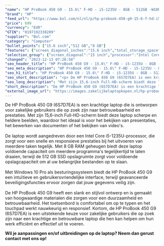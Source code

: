 ```yaml
---
"name": "HP ProBook 450 G9 - 15.6\" F-HD - i5-1235U - 8GB - 512GB -W10P"
"brand": "HP"
"feed_url": "https://www.bol.com/nl/nl/p/hp-probook-450-g9-15-6-f-hd-i5-1235u-8gb-512gb-w10p/9300000143086734"
"price": 699
"currency": "EUR"
"GTIN": "0197192338209"
"supplier": "Bol.com"
"category": "Computer"
"bullet_points": ["15.6 inch","512 GB","8 GB"]
"features": {"screen_diagonal_inches":"15.6 inch","total_storage_space":"512 GB","memory_size":"8 GB"}
"selection_group": {"screen_diagonal":"15 inch","processor":"Intel Core i5","changed_price_past_3_days":false,"product_family":"Probook"}
"changed": "2023-12-13 07:26:58"
"seo_header_title": "HP ProBook 450 G9 - 15.6\" F-HD - i5-1235U - 8GB - 512GB -W10P"
"seo_meta_description": "HP ProBook 450 G9 - 15.6\" F-HD - i5-1235U - 8GB - 512GB -W10P"
"seo_h1_title": "HP ProBook 450 G9 - 15.6\" F-HD - i5-1235U - 8GB - 512GB -W10P"
"seo_short_description": "<p> De HP ProBook 450 G9 (6S7D7EA) is een krachtige laptop die is ontworpen voor zakelijke gebruikers die op zoek zijn naar betrouwbaarheid en prestaties."
"seo_long_description": "Met zijn 15,6-inch Full-HD-scherm biedt deze laptop scherpe en heldere beelden, waardoor het ideaal is voor het bekijken van presentaties, het bewerken van documenten of het bekijken van video's. <br /><br />De laptop wordt aangedreven door een Intel Core i5-1235U-processor, die zorgt voor een snelle en responsieve prestaties bij het uitvoeren van meerdere taken tegelijk. Met 8 GB RAM geheugen biedt deze laptop voldoende capaciteit om meerdere programma's tegelijkertijd te laten draaien, terwijl de 512 GB SSD opslagruimte zorgt voor voldoende opslagcapaciteit om al uw belangrijke bestanden op te slaan. <br /><br />Met Windows 10 Pro als besturingssysteem biedt de HP ProBook 450 G9 een intuïtieve en gebruikersvriendelijke interface, terwijl geavanceerde beveiligingsfuncties ervoor zorgen dat jouw gegevens veilig zijn. <br /><br />De HP ProBook 450 G9 heeft een slank en stijlvol ontwerp en is gemaakt van hoogwaardige materialen die zorgen voor een duurzaamheid en betrouwbaarheid. Het toetsenbord is comfortabel om op te typen en het touchpad werkt nauwkeurig en responsief. Kortom, de HP ProBook 450 G9 (6S7D7EA) is een uitstekende keuze voor zakelijke gebruikers die op zoek zijn naar een krachtige en betrouwbare laptop die hen kan helpen om hun werk efficiënt en effectief uit te voeren. </p> <p>  </p> <p> <strong>Wil je aanpassingen en/of uitbreidingen op de laptop? Neem dan gerust contact met ons op!</strong> </p>"
"short_description": "De HP ProBook 450 G9 (6S7D7EA) is een krachtige laptop die is ontworpen voor zakelijke gebruikers die op zoek zijn naar betrouwbaarheid en prestaties. Met zijn 15,6-inch Full-HD-scherm biedt deze laptop scherpe en heldere beelden, waardoor het ideaal is voor het bekijken van presentaties, het bewerken van documenten of het bekijken van video's. De laptop wordt aangedreven door een Intel Core i5-1235U-processor, die zorgt voor een snelle en responsieve prestaties bij het uitvoeren van meerdere taken tegelijk. Met 8 GB RAM geheugen biedt deze laptop voldoende capaciteit om meerdere programma's tegelijkertijd te laten draaien, terwijl de 512 GB SSD opslagruimte zorgt voor voldoende opslagcapaciteit om al uw belangrijke bestanden op te slaan. Met Windows 10 Pro als besturingssysteem biedt de HP ProBook 450 G9 een intuïtieve en gebruikersvriendelijke interface, terwijl geavanceerde beveiligingsfuncties ervoor zorgen dat jouw gegevens veilig zijn. De HP ProBook 450 G9 heeft een slank en stijlvol ontwerp en is gemaakt van hoogwaardige materialen die zorgen voor een duurzaamheid en betrouwbaarheid. Het toetsenbord is comfortabel om op te typen en het touchpad werkt nauwkeurig en responsief. Kortom, de HP ProBook 450 G9 (6S7D7EA) is een uitstekende keuze voor zakelijke gebruikers die op zoek zijn naar een krachtige en betrouwbare laptop die hen kan helpen om hun werk efficiënt en effectief uit te voeren. Wil je aanpassingen en/of uitbreidingen op de laptop? Neem dan gerust contact met ons op!"
"external_image_url": "https://images.zakelijkelaptopkopen.nl/hp-probook-450-g9-15-6-f-hd-i5-1235u-8gb-512gb-w10p.webp"
---
```


<p> De HP ProBook 450 G9 (6S7D7EA) is een krachtige laptop die is ontworpen voor zakelijke gebruikers die op zoek zijn naar betrouwbaarheid en prestaties. Met zijn 15,6-inch Full-HD-scherm biedt deze laptop scherpe en heldere beelden, waardoor het ideaal is voor het bekijken van presentaties, het bewerken van documenten of het bekijken van video's.<br /><br />De laptop wordt aangedreven door een Intel Core i5-1235U-processor, die zorgt voor een snelle en responsieve prestaties bij het uitvoeren van meerdere taken tegelijk. Met 8 GB RAM geheugen biedt deze laptop voldoende capaciteit om meerdere programma's tegelijkertijd te laten draaien, terwijl de 512 GB SSD opslagruimte zorgt voor voldoende opslagcapaciteit om al uw belangrijke bestanden op te slaan.<br /><br />Met Windows 10 Pro als besturingssysteem biedt de HP ProBook 450 G9 een intuïtieve en gebruikersvriendelijke interface, terwijl geavanceerde beveiligingsfuncties ervoor zorgen dat jouw gegevens veilig zijn.<br /><br />De HP ProBook 450 G9 heeft een slank en stijlvol ontwerp en is gemaakt van hoogwaardige materialen die zorgen voor een duurzaamheid en betrouwbaarheid. Het toetsenbord is comfortabel om op te typen en het touchpad werkt nauwkeurig en responsief. Kortom, de HP ProBook 450 G9 (6S7D7EA) is een uitstekende keuze voor zakelijke gebruikers die op zoek zijn naar een krachtige en betrouwbare laptop die hen kan helpen om hun werk efficiënt en effectief uit te voeren. </p> <p>   </p> <p> <strong>Wil je aanpassingen en/of uitbreidingen op de laptop? Neem dan gerust contact met ons op!</strong> </p>